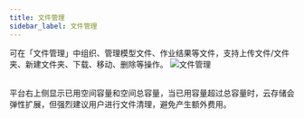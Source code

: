 ```yaml
---
title: 文件管理
sidebar_label: 文件管理
---
```


可在「文件管理」中组织、管理模型文件、作业结果等文件，支持上传文件/文件夹、新建文件夹、下载、移动、删除等操作。
![文件管理](/img/storage01.png)

&nbsp;  
平台右上侧显示已用空间容量和空间总容量，当已用容量超过总容量时，云存储会弹性扩展，但强烈建议用户进行文件清理，避免产生额外费用。
